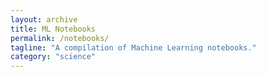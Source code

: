 ```yaml
---
layout: archive
title: ML Notebooks
permalink: /notebooks/
tagline: "A compilation of Machine Learning notebooks."
category: "science"
---
```

